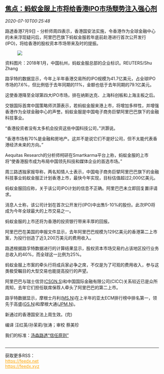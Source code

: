 <!--1594342515000-->
[焦点：蚂蚁金服上市将给香港IPO市场颓势注入强心剂](https://cn.reuters.com/article/ant-financial-hk-ipo-0709-idCNKBS24B01N)
------

<div><i>2020-07-10T00:25:48</i></div><div class="StandardArticleBody_body"><p>路透香港7月9日 - 分析师周四表示，香港国安法实施，令香港作为全球金融中心的未来浮现疑问后，阿里巴巴旗下蚂蚁金服若年底前赴港进行首次公开发行(IPO)，将给香港的股权资本市场带来及时的提振。 </p><div class="PrimaryAsset_container"><div class="Image_container" tabindex="-1"><figure class="Image_zoom" style="padding-bottom:"><div class="LazyImage_container LazyImage_dark" style="background-image:none"><img src="//s3.reutersmedia.net/resources/r/?m=02&amp;d=20200710&amp;t=2&amp;i=1525235190&amp;r=LYNXMPEG69015&amp;w=600" aria-label="资料图片：2018年1月，中国杭州，蚂蚁金服总部的企业标识。REUTERS/Shu Zhang"/><div class="LazyImage_image LazyImage_fallback" style="background-image:url(//s3.reutersmedia.net/resources/r/?m=02&amp;d=20200710&amp;t=2&amp;i=1525235190&amp;r=LYNXMPEG69015&amp;w=600);background-position:center center;background-color:inherit"></div></div><div class="Image_expand-button" aria-label="Expand Image Slideshow" role="button" tabindex="0"></div></figure><figcaption><div class="Image_caption"><span>资料图片：2018年1月，中国杭州，蚂蚁金服总部的企业标识。REUTERS/Shu Zhang</span></div></figcaption></div></div><p>路孚特的数据显示，今年上半年香港交易所的IPO规模为41.7亿美元，占全球IPO市场的7.6%，但比例低于去年同期的11%，金额也低于去年同期的79.1亿美元。 </p><p>这使香港降至全球第四大IPO市场，排在纳斯达克、上海科创板和上海主板之后。 </p><p>交银国际首席中国策略师洪灏表示，若蚂蚁金服来港上市，将增加多样性，并增强香港作为全球金融中心的声誉。蚂蚁金服是中国电子商务巨擘阿里巴巴旗下的金融科技事业。 </p><p>“香港投资者没有太多机会投资这些中国科技公司，”洪灏说。 </p><p>“香港市场有70%是金融和房地产。这并不是说它们不是好公司，但不太能代表香港经济未来的方向。” </p><p>Aequitas Research的分析师柯研在Smartkarma平台上称，蚂蚁金服的上市将“使香港股市成为布局中国领先科技和媒体企业的首选市场。” </p><p>周三路透独家报导称，两名知情人士表示，中国电子商务巨擘阿里巴巴旗下的金融科技事业蚂蚁金服正计划香港上市，最快今年实现，目标估值超过2,000亿美元。 </p><p>蚂蚁金服回应称，关于该公司IPO计划的信息不正确。阿里巴巴未立即回复置评请求。 </p><p>消息人士称，该公司计划在首次公开发行(IPO)中出售5-10%的股份。此次IPO将成为今年全球最大的上市交易之一。 </p><p>蚂蚁金服的上市还将为香港的投资银行带来丰厚的回报。 </p><p>阿里巴巴在美国的申报文件显示，去年阿里巴巴规模为129亿美元的香港第二上市案，为投行创造了近3,200万美元的费用收入。 </p><p>路透根据路孚特数据进行的计算结果显示，股权资本市场交易约占该地区投行业务总收入的40%，而全球这一比例为25%。 </p><p>蚂蚁金服上市案的牵头行将成兵家必争之席，不仅是为了可观的费用收入，参与这类极受瞩目的大型交易也能提高投行的声望。 </p><p>阿里巴巴与瑞士信贷(<span id="symbol_CSGN.S_0"><a href="//www.reuters.com/companies/CSGN.S">CSGN.S</a></span>)和中国国际金融有限公司(CICC)关系较近已是众所周知，去年它们担任联席保荐人牵头了阿里巴巴的第二上市。 </p><p>路孚特数据显示，摩根士丹利(<span id="symbol_MS.N_1"><a href="//www.reuters.com/companies/MS.N">MS.N</a></span>)在上半年的亚太ECM排行榜中排名第一，领先于高盛(<span id="symbol_GS.N_2"><a href="//www.reuters.com/companies/GS.N">GS.N</a></span>)和摩根大通(<span id="symbol_JPM.N_3"><a href="//www.reuters.com/companies/JPM.N">JPM.N</a></span>)。 </p><p>新通过的香港国安法上周生效。(完) </p><div class="Attribution_container"><div class="Attribution_attribution"><p class="Attribution_content">编译 汪红英/孙茉莉/张涛；审校 蔡美珍 </p></div></div><div class="StandardArticleBody_trustBadgeContainer"><span class="StandardArticleBody_trustBadgeTitle">我们的标准：</span><span class="trustBadgeUrl"><a href="https://www.thomsonreuters.cn/content/dam/openweb/documents/pdf/china/brochures/about-us-1.pdf">汤森路透“信任原则”</a></span></div></div><br><hr><div>获取更多RSS：<br><a href="https://feedx.net" style="color:orange" target="_blank">https://feedx.net</a> <br><a href="https://feedx.xyz" style="color:orange" target="_blank">https://feedx.xyz</a><br></div>
